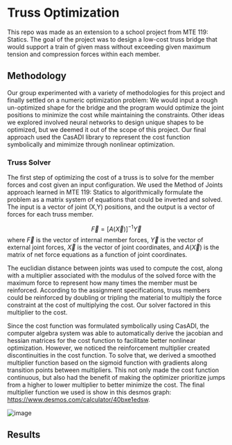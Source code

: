 # Truss Optimization
This repo was made as an extension to a school project from MTE 119: Statics. The goal of the project was to design a low-cost truss bridge that would support a train of given mass without
exceeding given maximum tension and compression forces within each member.

## Methodology
Our group experimented with a variety of methodologies for this project and finally settled on a numeric optimization problem: We would input a rough un-optimized shape for the bridge and
the program would optimize the joint positions to minimize the cost while maintaining the constraints. Other ideas we explored involved neural networks to design unique shapes to be 
optimized, but we deemed it out of the scope of this project. Our final approach used the CasADI library to represent the cost function symbolically and mimimize through nonlinear optimization. 

### Truss Solver
The first step of optimizing the cost of a truss is to solve for the member forces and cost given an input configuration. We used the Method of Joints approach learned in MTE 119: Statics to algorithmically formulate the problem as a matrix system of equations that could be inverted and solved. The input is a vector of joint (X,Y) positions, and the output is a vector of forces for each truss member.

$$\vec{F} = [A(\vec{X})]^{-1}\vec{Y}$$
where
$\vec{F}$ is the vector of internal member forces, $\vec{Y}$ is the vector of external joint forces, $\vec{X}$ is the vector of joint coordinates, and $A(\vec{X})$ is the matrix of net force equations as a function of joint coordinates.  

The euclidian distance between joints was used to compute the cost, along with a multiplier associated with the modulus of the solved force with the maximum force to represent how many times the member must be reinforced. According to the assignment specifications, truss members could be reinforced by doubling or tripling the material to multiply the force constraint at the cost of multiplying the cost. Our solver factored in this multiplier to the cost.

Since the cost function was formulated symbolically using CasADI, the computer algebra system was able to automatically derive the jacobian and hessian matrices for the cost function to facilitate better nonlinear optimization. However, we noticed the reinforcement multiplier created discontinuities in the cost function. To solve that, we derived a smoothed multiplier function based on the sigmoid function with gradients along transition points between multipliers. This not only made the cost function continuous, but also had the benefit of making the optimizer prioritize jumps from a higher to lower multiplier to better minimize the cost. The final multiplier function we used is show in this desmos graph: https://www.desmos.com/calculator/40bxe1edsw.      

![image](https://github.com/OLeather/truss-optimization/assets/43189206/3eaa443c-2837-451f-9ffd-7f25a61ee812)


## Results
